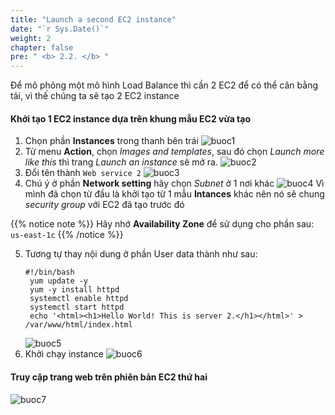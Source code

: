 ```yaml
---
title: "Launch a second EC2 instance"
date: "`r Sys.Date()`"
weight: 2
chapter: false
pre: " <b> 2.2. </b> "
---
```


Để mô phỏng một mô hình Load Balance thì cần 2 EC2 để có thể cân bằng tải, vì thế chúng ta sẽ tạo 2 EC2 instance

#### Khởi tạo 1 EC2 instance dựa trên khung mẫu EC2 vừa tạo

1. Chọn phần **Instances** trong thanh bên trái
   ![buoc1](/images/2.Lab1/lab-12/lab-12-1.png?height=300px&width=800px)
2. Từ menu **Action**, chọn _Images and templates_, sau đó chọn _Launch more like this_ thì trang _Launch an instance_ sẽ mở ra.
   ![buoc2](/images/2.Lab1/lab-12/lab-12-2.png?height=230px&width=800px)
3. Đổi tên thành `Web service 2`
   ![buoc3](/images/2.Lab1/lab-12/lab-12-3.png?height=380px&width=460px)
4. Chú ý ở phần **Network setting** hãy chọn _Subnet_ ở 1 nơi khác
   ![buoc4](/images/2.Lab1/lab-12/lab-12-4.png?height=450px&width=460px)
   Vì mình đã chọn từ đầu là khởi tạo từ 1 mẫu **Intances** khác nên nó sẽ chung _security group_ với EC2 đã tạo trước đó

{{% notice note %}}
Hãy nhớ **Availability Zone** để sử dụng cho phần sau: `us-east-1c`
{{% /notice %}}

5. Tương tự thay nội dung ở phần User data thành như sau:
    ```
    #!/bin/bash
     yum update -y
     yum -y install httpd
     systemctl enable httpd
     systemctl start httpd
     echo '<html><h1>Hello World! This is server 2.</h1></html>' > /var/www/html/index.html
    ```
    ![buoc5](/images/2.Lab1/lab-12/lab-12-5.png?height=400px&width=600px)
6. Khởi chạy instance
   ![buoc6](/images/2.Lab1/lab-12/lab-12-6.png?height=300px&width=900px)

#### Truy cập trang web trên phiên bản EC2 thứ hai

![buoc7](/images/2.Lab1/lab-12/lab-12-7.png?height=200px&width=600px)
